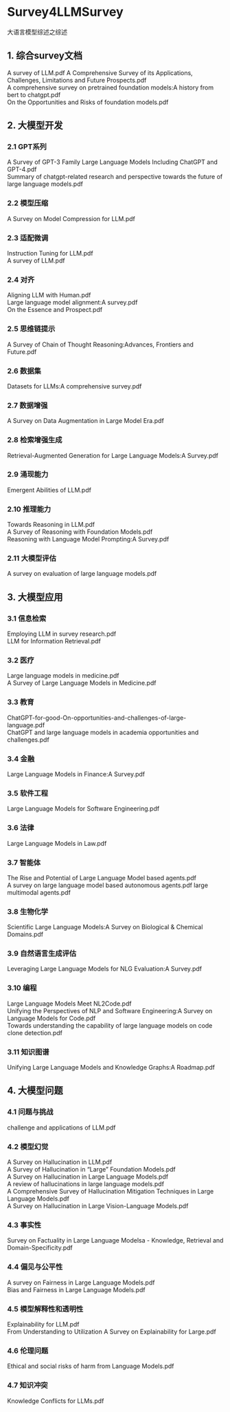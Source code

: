 # Survey4LLMSurvey
大语言模型综述之综述

## 1. 综合survey文档
A survey of LLM.pdf
A Comprehensive Survey of its Applications, Challenges, Limitations and Future Prospects.pdf  
A comprehensive survey on pretrained foundation models:A history from bert to chatgpt.pdf  
On the Opportunities and Risks of foundation models.pdf  

## 2. 大模型开发
### 2.1 GPT系列
A Survey of GPT-3 Family Large Language Models Including ChatGPT and GPT-4.pdf  
Summary of chatgpt-related research and perspective towards the future of large language models.pdf  

### 2.2 模型压缩
A Survey on Model Compression for LLM.pdf

### 2.3 适配微调
Instruction Tuning for LLM.pdf  
A survey of LLM.pdf

### 2.4 对齐
Aligning LLM with Human.pdf  
Large language model alignment:A survey.pdf  
On the Essence and Prospect.pdf

### 2.5 思维链提示
A Survey of Chain of Thought Reasoning:Advances, Frontiers and Future.pdf

### 2.6 数据集
Datasets for LLMs:A comprehensive survey.pdf

### 2.7 数据增强
A Survey on Data Augmentation in Large Model Era.pdf

### 2.8 检索增强生成
Retrieval-Augmented Generation for Large Language Models:A Survey.pdf

### 2.9 涌现能力
Emergent Abilities of LLM.pdf

### 2.10 推理能力
Towards Reasoning in LLM.pdf  
A Survey of Reasoning with Foundation Models.pdf  
Reasoning with Language Model Prompting:A Survey.pdf

### 2.11 大模型评估
A survey on evaluation of large language models.pdf

## 3. 大模型应用

### 3.1 信息检索
Employing LLM in survey research.pdf  
LLM for Information Retrieval.pdf  

### 3.2 医疗
Large language models in medicine.pdf  
A Survey of Large Language Models in Medicine.pdf

### 3.3 教育
ChatGPT-for-good-On-opportunities-and-challenges-of-large-language.pdf  
ChatGPT and large language models in academia opportunities and challenges.pdf  

### 3.4 金融
Large Language Models in Finance:A Survey.pdf

### 3.5 软件工程
Large Language Models for Software Engineering.pdf

### 3.6 法律
Large Language Models in Law.pdf

### 3.7 智能体
The Rise and Potential of Large Language Model based agents.pdf  
A survey on large language model based autonomous agents.pdf
large multimodal agents.pdf

### 3.8 生物化学
Scientific Large Language Models:A Survey on Biological & Chemical Domains.pdf

### 3.9 自然语言生成评估
Leveraging Large Language Models for NLG Evaluation:A Survey.pdf

### 3.10 编程
Large Language Models Meet NL2Code.pdf  
Unifying the Perspectives of NLP and Software Engineering:A Survey on Language Models for Code.pdf  
Towards understanding the capability of large language models on code clone detection.pdf

### 3.11 知识图谱
Unifying Large Language Models and Knowledge Graphs:A Roadmap.pdf

## 4. 大模型问题
### 4.1 问题与挑战
challenge and applications of LLM.pdf

### 4.2 模型幻觉
A Survey on Hallucination in LLM.pdf  
A Survey of Hallucination in “Large” Foundation Models.pdf  
A Survey on Hallucination in Large Language Models.pdf  
A review of hallucinations in large language models.pdf  
A Comprehensive Survey of Hallucination Mitigation Techniques in Large Language Models.pdf  
A Survey on Hallucination in Large Vision-Language Models.pdf  

### 4.3 事实性
Survey on Factuality in Large Language Modelsa - Knowledge, Retrieval and Domain-Specificity.pdf

### 4.4 偏见与公平性
A survey on Fairness in Large Language Models.pdf  
Bias and Fairness in Large Language Models.pdf

### 4.5 模型解释性和透明性
Explainability for LLM.pdf  
From Understanding to Utilization A Survey on Explainability for Large.pdf

### 4.6 伦理问题
Ethical and social risks of harm from Language Models.pdf

### 4.7 知识冲突
Knowledge Conflicts for LLMs.pdf
